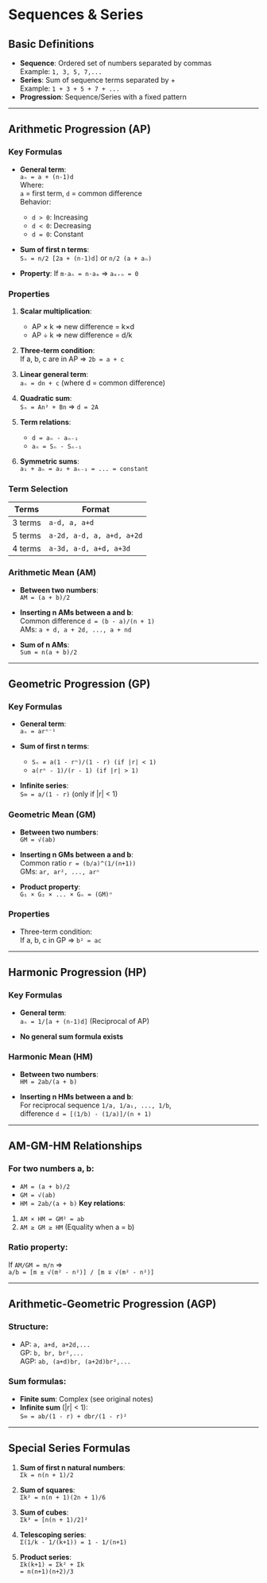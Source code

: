 # Sequences & Series

## Basic Definitions
- **Sequence**: Ordered set of numbers separated by commas  
  Example: `1, 3, 5, 7,...`
- **Series**: Sum of sequence terms separated by +  
  Example: `1 + 3 + 5 + 7 + ...`
- **Progression**: Sequence/Series with a fixed pattern

---

## Arithmetic Progression (AP)

### Key Formulas
- **General term**:  
  `aₙ = a + (n-1)d`  
  Where:  
  `a` = first term, `d` = common difference  
  Behavior:  
  - `d > 0`: Increasing  
  - `d < 0`: Decreasing  
  - `d = 0`: Constant

- **Sum of first n terms**:  
  `Sₙ = n/2 [2a + (n-1)d]` or `n/2 (a + aₙ)`

- **Property**: If `m⋅aₙ = n⋅aₘ` ⇒ `aₘ₊ₙ = 0`

### Properties
1. **Scalar multiplication**:  
   - AP × k ⇒ new difference = k×d  
   - AP ÷ k ⇒ new difference = d/k

2. **Three-term condition**:  
   If a, b, c are in AP ⇒ `2b = a + c`

3. **Linear general term**:  
   `aₙ = dn + c` (where d = common difference)

4. **Quadratic sum**:  
   `Sₙ = An² + Bn` ⇒ `d = 2A`

5. **Term relations**:  
   - `d = aₙ - aₙ₋₁`  
   - `aₙ = Sₙ - Sₙ₋₁`

6. **Symmetric sums**:  
   `a₁ + aₙ = a₂ + aₙ₋₁ = ... = constant`

### Term Selection
| Terms | Format |
|-------|--------|
| 3 terms | `a-d, a, a+d` |
| 5 terms | `a-2d, a-d, a, a+d, a+2d` |
| 4 terms | `a-3d, a-d, a+d, a+3d` |

### Arithmetic Mean (AM)
- **Between two numbers**:  
  `AM = (a + b)/2`

- **Inserting n AMs between a and b**:  
  Common difference `d = (b - a)/(n + 1)`  
  AMs: `a + d, a + 2d, ..., a + nd`

- **Sum of n AMs**:  
  `Sum = n(a + b)/2`

---

## Geometric Progression (GP)

### Key Formulas
- **General term**:  
  `aₙ = arⁿ⁻¹`

- **Sum of first n terms**:  
    - `Sₙ = a(1 - rⁿ)/(1 - r) (if |r| < 1)`
    - `a(rⁿ - 1)/(r - 1) (if |r| > 1)`

- **Infinite series**:  
`S∞ = a/(1 - r)` (only if |r| < 1)

### Geometric Mean (GM)
- **Between two numbers**:  
`GM = √(ab)`

- **Inserting n GMs between a and b**:  
Common ratio `r = (b/a)^(1/(n+1))`  
GMs: `ar, ar², ..., arⁿ`

- **Product property**:  
`G₁ × G₂ × ... × Gₙ = (GM)ⁿ`

### Properties
- Three-term condition:  
If a, b, c in GP ⇒ `b² = ac`

---

## Harmonic Progression (HP)

### Key Formulas
- **General term**:  
`aₙ = 1/[a + (n-1)d]` (Reciprocal of AP)

- **No general sum formula exists**

### Harmonic Mean (HM)
- **Between two numbers**:  
`HM = 2ab/(a + b)`

- **Inserting n HMs between a and b**:  
For reciprocal sequence `1/a, 1/a₁, ..., 1/b`,  
difference `d = [(1/b) - (1/a)]/(n + 1)`

---

## AM-GM-HM Relationships

### For two numbers a, b:
- `AM = (a + b)/2`
- `GM = √(ab)`
- `HM = 2ab/(a + b)`
**Key relations**:
1. `AM × HM = GM² = ab`
2. `AM ≥ GM ≥ HM` (Equality when a = b)

### Ratio property:
If `AM/GM = m/n` ⇒  
`a/b = [m ± √(m² - n²)] / [m ∓ √(m² - n²)]`

---

## Arithmetic-Geometric Progression (AGP)

### Structure:
- AP: `a, a+d, a+2d,...`  
  GP: `b, br, br²,...`  
  AGP: `ab, (a+d)br, (a+2d)br²,...`

### Sum formulas:
- **Finite sum**: Complex (see original notes)
- **Infinite sum** (|r| < 1):  
  `S∞ = ab/(1 - r) + dbr/(1 - r)²`

---

## Special Series Formulas

1. **Sum of first n natural numbers**:  
   `Σk = n(n + 1)/2`

2. **Sum of squares**:  
   `Σk² = n(n + 1)(2n + 1)/6`

3. **Sum of cubes**:  
   `Σk³ = [n(n + 1)/2]²`

4. **Telescoping series**:  
   `Σ(1/k - 1/(k+1)) = 1 - 1/(n+1)`

5. **Product series**:  
   `Σk(k+1) = Σk² + Σk`  
   `= n(n+1)(n+2)/3`